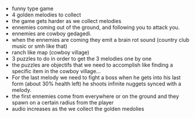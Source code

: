 - funny type game
- 4 golden melodies to collect
- the game gets harder as we collect melodies
- ennemies coming out of the ground, and following you to attack you.
- ennemies are cowboy gedagedi.
- when the ennemies are coming they emit a brain rot sound (country club music or smh like that)
- ranch like map (cowboy village)
- 3 puzzles to do in order to get the 3 melodies one by one
- the puzzles are objectifs that we need to accomplish like finding a specific item in the cowboy village...
- For the last melody we need to fight a boss when he gets into his last form (about 30% health left) he shoots infinite nuggets synced with a melody.
- the first ennemies come from everywhere or on the ground and they spawn on a certain radius from the player
- audio increases as the we collect the golden medolies
